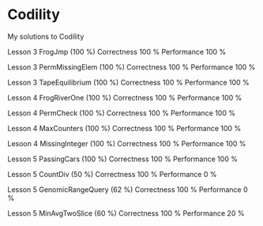 # Codility
My solutions to Codility

Lesson 3 FrogJmp          (100 %)     Correctness 100 %     Performance 100 %

Lesson 3 PermMissingElem  (100 %)     Correctness 100 %     Performance 100 %

Lesson 3 TapeEquilibrium  (100 %)     Correctness 100 %     Performance 100 %

Lesson 4 FrogRiverOne     (100 %)     Correctness 100 %     Performance 100 %

Lesson 4 PermCheck        (100 %)     Correctness 100 %     Performance 100 %

Lesson 4 MaxCounters      (100 %)     Correctness 100 %     Performance 100 %  

Lesoon 4 MissingInteger   (100 %)     Correctness 100 %     Performance 100 %

Lesson 5 PassingCars      (100 %)     Correctness 100 %     Performance 100 %

Lesson 5 CountDiv         (50  %)     Correctness 100 %     Performance 0   %

Lesson 5 GenomicRangeQuery  (62  %)   Correctness 100 %     Performance 0   %

Lesson 5 MinAvgTwoSlice   (60  %)     Correctness 100 %     Performance 20  %
